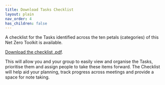 ```yaml
---
title: Download Tasks Checklist
layout: plain
nav_order: 4
has_children: false
---
```


A checklist for the Tasks identified across the ten petals (categories) of this Net Zero Toolkit is available.

[Download the checklist .pdf](https://drive.google.com/file/d/17Bx4ZEfpsb-qC0lxoiVfmRu8eDFPneKP/view?usp=sharing).

This will allow you and your group to easily view and organise the Tasks, prioritise them and assign people to take these items forward. The  Checklist will help aid your planning, track progress across meetings and provide a space for note taking.
